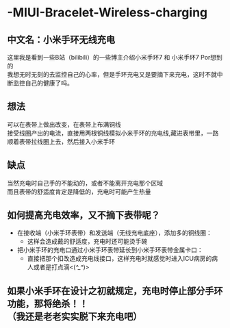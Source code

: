 # -MIUI-Bracelet-Wireless-charging
## 中文名：小米手环无线充电
这里我是看到一些B站（bilibili）的一些博主介绍小米手环7 和 小米手环7 Por想到的<br>
我想无时无刻的去监控自己的心率，但是手环充电又是要摘下来充电，这时不就中断监控自己的健康了吗。<br>
## 想法
可以在表带上做出改变，在表带上布满铜线 <br>
接受线圈产出的电流，直接用两根铜线模拟小米手环的充电线,藏进表带里，一路顺着表带拉线圈上去，然后接入小米手环<br>
## 缺点
当然充电时自己手的不能动的，或者不能离开充电那个区域<br>
而且表带的舒适度肯定是降低的，充电时可能产生热量<br>
## 如何提高充电效率，又不摘下表带呢？<br>
+ 在接收端（小米手环表带）和发送端（无线充电底座），添加多的铜线圈：
   - 这样会造成戴的舒适度，充电时还可能烫手碗
+ 把小米手环的充电口通过小米手环表带延长到小米手环表带金属卡口：
   - 直接把那个扣改造成充电线接口，这样充电时就感觉时进入ICU病房的病人或者是打点滴<(*^_^*)>
## 如果小米手环在设计之初就规定，充电时停止部分手环功能，那将绝杀！！<br>（我还是老老实实脱下来充电吧）
